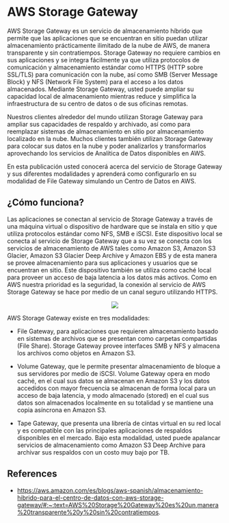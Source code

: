 # AWS Storage Gateway

AWS Storage Gateway es un servicio de almacenamiento híbrido que permite que las aplicaciones que se encuentran en sitio puedan utilizar almacenamiento prácticamente ilimitado de la nube de AWS, de manera transparente y sin contratiempos. Storage Gateway no requiere cambios en sus aplicaciones y se integra fácilmente ya que utiliza protocolos de comunicación y almacenamiento estándar como HTTPS (HTTP sobre SSL/TLS) para comunicación con la nube, así como SMB (Server Message Block) y NFS (Network File System) para el acceso a los datos almacenados. Mediante Storage Gateway, usted puede ampliar su capacidad local de almacenamiento mientras reduce y simplifica la infraestructura de su centro de datos o de sus oficinas remotas.

Nuestros clientes alrededor del mundo utilizan Storage Gateway para ampliar sus capacidades de respaldo y archivado, así como para reemplazar sistemas de almacenamiento en sitio por almacenamiento localizado en la nube. Muchos clientes también utilizan Storage Gateway para colocar sus datos en la nube y poder analizarlos y transformarlos aprovechando los servicios de Analítica de Datos disponibles en AWS.

En esta publicación usted conocerá acerca del servicio de Storage Gateway y sus diferentes modalidades y aprenderá como configurarlo en su modalidad de File Gateway simulando un Centro de Datos en AWS.

## ¿Cómo funciona?

Las aplicaciones se conectan al servicio de Storage Gateway a través de una máquina virtual o dispositivo de hardware que se instala en sitio y que utiliza protocolos estándar como NFS, SMB e iSCSI. Este dispositivo local se conecta al servicio de Storage Gateway que a su vez se conecta con los servicios de almacenamiento de AWS tales como Amazon S3, Amazon S3 Glacier, Amazon S3 Glacier Deep Archive y Amazon EBS y de esta manera se provee almacenamiento para sus aplicaciones y usuarios que se encuentran en sitio. Este dispositivo también se utiliza como caché local para proveer un acceso de baja latencia a los datos más activos. Como en AWS nuestra prioridad es la seguridad, la conexión al servicio de AWS Storage Gateway se hace por medio de un canal seguro utilizando HTTPS.

<p align="center">
  <img src="https://github.com/dimasx010/knowledge/assets/105082657/af31b90d-76c3-4f91-9bad-86fed26124b6">
</p>

AWS Storage Gateway existe en tres modalidades:

- File Gateway, para aplicaciones que requieren almacenamiento basado en sistemas de archivos que se presentan como carpetas compartidas (File Share). Storage Gateway provee interfaces SMB y NFS y almacena los archivos como objetos en Amazon S3.

- Volume Gateway, que le permite presentar almacenamiento de bloque a sus servidores por medio de iSCSI. Volume Gateway opera en modo caché, en el cual sus datos se almacenan en Amazon S3 y los datos accedidos con mayor frecuencia se almacenan de forma local para un acceso de baja latencia, y modo almacenado (stored) en el cual sus datos son almacenados localmente en su totalidad y se mantiene una copia asíncrona en Amazon S3.

- Tape Gateway, que presenta una librería de cintas virtual en su red local y es compatible con las principales aplicaciones de respaldos disponibles en el mercado. Bajo esta modalidad, usted puede apalancar servicios de almacenamiento como Amazon S3 Deep Archive para archivar sus respaldos con un costo muy bajo por TB.

## References
- https://aws.amazon.com/es/blogs/aws-spanish/almacenamiento-hibrido-para-el-centro-de-datos-con-aws-storage-gateway/#:~:text=AWS%20Storage%20Gateway%20es%20un,manera%20transparente%20y%20sin%20contratiempos.
